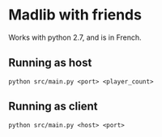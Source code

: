 # Madlib with friends
Works with python 2.7, and is in French.

## Running as host
`python src/main.py <port> <player_count>`

## Running as client
`python src/main.py <host> <port>`


